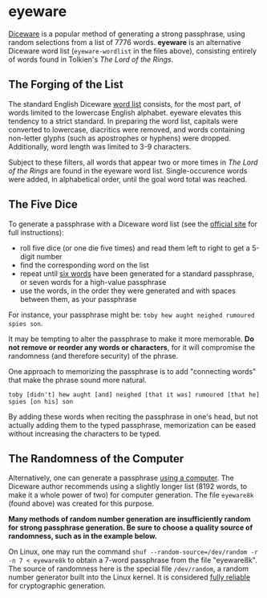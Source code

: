 # eyeware

[Diceware](http://world.std.com/~reinhold/diceware.html) is a popular method of generating a strong passphrase, using random selections from a list of 7776 words. **eyeware** is an alternative Diceware word list (`eyeware-wordlist` in the files above), consisting entirely of words found in Tolkien's *The Lord of the Rings*.

## The Forging of the List

The standard English Diceware [word list](http://world.std.com/~reinhold/diceware.wordlist.asc) consists, for the most part, of words limited to the lowercase English alphabet. eyeware elevates this tendency to a strict standard. In preparing the word list, capitals were converted to lowercase, diacritics were removed, and words containing non-letter glyphs (such as apostrophes or hyphens) were dropped. Additionally, word length was limited to 3-9 characters.

Subject to these filters, all words that appear two or more times in *The Lord of the Rings* are found in the eyeware word list. Single-occurence words were added, in alphabetical order, until the goal word total was reached.

## The Five Dice

To generate a passphrase with a Diceware word list (see the [official site](http://world.std.com/~reinhold/diceware.html) for full instructions):

- roll five dice (or one die five times) and read them left to right to get a 5-digit number
- find the corresponding word on the list
- repeat until [six words](http://world.std.com/~reinhold/dicewarefaq.html#howlong) have been generated for a standard passphrase, or seven words for a high-value passphrase
- use the words, in the order they were generated and with spaces between them, as your passphrase

For instance, your passphrase might be: `toby hew aught neighed rumoured spies son`.

It may be tempting to alter the passphrase to make it more memorable. **Do not remove or reorder any words or characters**, for it will compromise the randomness (and therefore security) of the phrase.

One approach to memorizing the passphrase is to add "connecting words" that make the phrase sound more natural.

`toby [didn't] hew aught [and] neighed [that it was] rumoured [that he] spies [on his] son`

By adding these words when reciting the passphrase in one's head, but not actually adding them to the typed passphrase, memorization can be eased without increasing the characters to be typed.

## The Randomness of the Computer

Alternatively, one can generate a passphrase [using a computer](http://world.std.com/~reinhold/dicewarefaq.html#computer). The Diceware author recommends using a slightly longer list (8192 words, to make it a whole power of two) for computer generation. The file `eyeware8k` (found above) was created for this purpose.

**Many methods of random number generation are insufficiently random for strong passphrase generation. Be sure to choose a quality source of randomness, such as in the example below.**

On Linux, one may run the command `shuf --random-source=/dev/random -r -n 7 < eyeware8k` to obtain a 7-word passphrase from the file "eyeware8k". The source of randomness here is the special file `/dev/random`, a random number generator built into the Linux kernel. It is considered [fully reliable](https://wiki.archlinux.org/index.php/Random_number_generation) for cryptographic generation.
